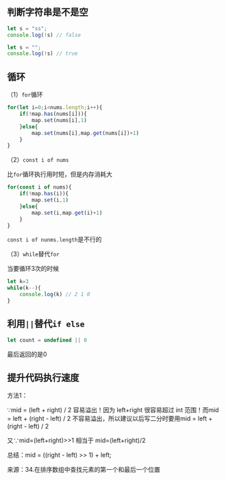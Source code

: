 ## 判断字符串是不是空
```javascript
let s = "ss";
console.log(!s) // false
```

```javascript
let s = "";
console.log(!s) // true
```

## 循环

（1）`for`循环

```javascript
for(let i=0;i<nums.length;i++){
    if(!map.has(nums[i])){
        map.set(nums[i],1)
    }else{
        map.set(nums[i],map.get(nums[i])+1)
    }
}
```

（2）`const i of nums`

比`for`循环执行用时短，但是内存消耗大

```javascript
for(const i of nums){
    if(!map.has(i)){
        map.set(i,1)
    }else{
        map.set(i,map.get(i)+1)
    }
}
```

`const i of nunms.length`是不行的

（3）`while`替代`for`

当要循环3次的时候

```javascript
let k=3
while(k--){
    console.log(k) // 2 1 0
}
```

## 利用`||`替代`if else`

```javascript
let count = undefined || 0
```

最后返回的是0

## 提升代码执行速度

方法1：

∵mid = (left + right) / 2 容易溢出！因为 left+right 很容易超过 int 范围！而mid = left + (right - left) / 2 不容易溢出，所以建议以后写二分时要用mid = left + (right - left) / 2

又∵mid=(left+right)>>1 相当于 mid=(left+right)/2

总结：mid = ((right - left) >> 1) + left;

来源：34.在排序数组中查找元素的第一个和最后一个位置